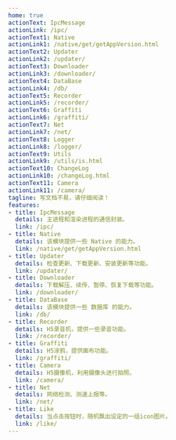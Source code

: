 ```yaml
---
home: true
actionText: IpcMessage
actionLink: /ipc/
actionText1: Native
actionLink1: /native/get/getAppVersion.html
actionText2: Updater
actionLink2: /updater/
actionText3: Downloader
actionLink3: /downloader/
actionText4: DataBase
actionLink4: /db/
actionText5: Recorder
actionLink5: /recorder/
actionText6: Graffiti
actionLink6: /graffiti/
actionText7: Net
actionLink7: /net/
actionText8: Logger
actionLink8: /logger/
actionText9: Utils
actionLink9: /utils/is.html
actionText10: ChangeLog
actionLink10: /changeLog.html
actionText11: Camera
actionLink11: /camera/
tagline: 写文档不易，请仔细阅读！
features:
- title: IpcMessage
  details: 主进程和渲染进程的通信封装。
  link: /ipc/
- title: Native
  details: 该模块提供一些 Native 的能力。
  link: /native/get/getAppVersion.html
- title: Updater
  details: 检查更新、下载更新、安装更新等功能。
  link: /updater/
- title: Downloader
  details: 下载解压、续传、暂停、恢复下载等功能。
  link: /downloader/
- title: DataBase
  details: 该模块提供一些 数据库 的能力。
  link: /db/
- title: Recorder
  details: H5录音机，提供一些录音功能。
  link: /recorder/
- title: Graffiti
  details: H5涂鸦，提供画布功能。
  link: /graffiti/
- title: Camera
  details: H5摄像机，利用摄像头进行拍照。
  link: /camera/
- title: Net
  details: 网络检测、测速上报等。
  link: /net/
- title: Like
  details: 当点击按钮时，随机飘出设定的一组icon图片。
  link: /like/
---
```

